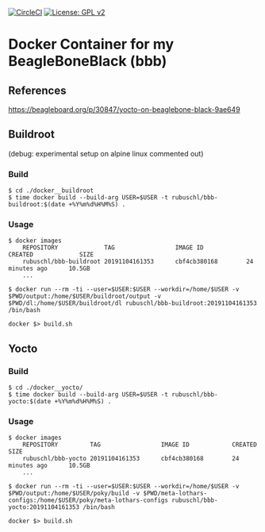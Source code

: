 [![CircleCI](https://circleci.com/gh/Rubusch/docker__beagleboneblack.svg?style=shield)](https://circleci.com/gh/Rubusch/docker__beagleboneblack)
[![License: GPL v2](https://img.shields.io/badge/License-GPL%20v2-blue.svg)](https://www.gnu.org/licenses/old-licenses/gpl-2.0.en.html)


# Docker Container for my BeagleBoneBlack (bbb)


## References

https://beagleboard.org/p/30847/yocto-on-beaglebone-black-9ae649


## Buildroot

(debug: experimental setup on alpine linux commented out)   


### Build

```
$ cd ./docker__buildroot
$ time docker build --build-arg USER=$USER -t rubuschl/bbb-buildroot:$(date +%Y%m%d%H%M%S) .
```


### Usage

```
$ docker images
    REPOSITORY             TAG                 IMAGE ID            CREATED             SIZE
    rubuschl/bbb-buildroot 20191104161353      cbf4cb380168        24 minutes ago      10.5GB
    ...

$ docker run --rm -ti --user=$USER:$USER --workdir=/home/$USER -v $PWD/output:/home/$USER/buildroot/output -v $PWD/dl:/home/$USER/buildroot/dl rubuschl/bbb-buildroot:20191104161353 /bin/bash

docker $> build.sh
```



## Yocto

### Build


```
$ cd ./docker__yocto/
$ time docker build --build-arg USER=$USER -t rubuschl/bbb-yocto:$(date +%Y%m%d%H%M%S) .
```


### Usage

```
$ docker images
    REPOSITORY         TAG                 IMAGE ID            CREATED             SIZE
    rubuschl/bbb-yocto 20191104161353      cbf4cb380168        24 minutes ago      10.5GB
    ...

$ docker run --rm -ti --user=$USER:$USER --workdir=/home/$USER -v $PWD/output:/home/$USER/poky/build -v $PWD/meta-lothars-configs:/home/$USER/poky/meta-lothars-configs rubuschl/bbb-yocto:20191104161353 /bin/bash

docker $> build.sh
```



